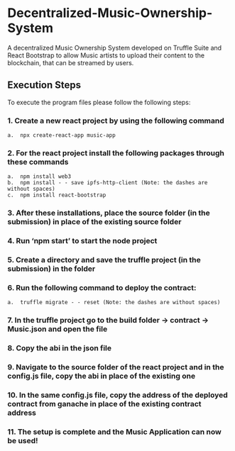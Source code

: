 # Decentralized-Music-Ownership-System
A decentralized Music Ownership System developed on Truffle Suite and React Bootstrap to allow Music artists to upload their content to the blockchain, that can be streamed by users. 

## Execution Steps
To execute the program files please follow the following steps:
### 1.	Create a new react project by using the following command
	a.	npx create-react-app music-app
### 2.	For the react project install the following packages through these commands
	a.	npm install web3
	b.	npm install - - save ipfs-http-client (Note: the dashes are without spaces)
	c.	npm install react-bootstrap
### 3.	After these installations, place the source folder (in the submission) in place of the existing source folder
### 4.	Run ‘npm start’ to start the node project
### 5.	Create a directory and save the truffle project (in the submission) in the folder
### 6.	Run the following command to deploy the contract:
	a.	truffle migrate - - reset (Note: the dashes are without spaces)
### 7.	In the truffle project go to the build folder -> contract -> Music.json and open the file
### 8.	Copy the abi in the json file
### 9.	Navigate to the source folder of the react project and in the config.js file, copy the abi in place of the existing one
### 10.	In the same config.js file, copy the address of the deployed contract from ganache in place of the existing contract address
### 11.	The setup is complete and the Music Application can now be used!
